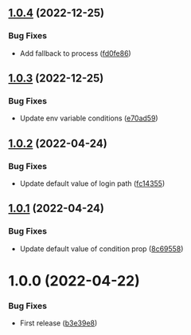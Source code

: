 ## [1.0.4](https://github.com/js-pack/react-auth/compare/v1.0.3...v1.0.4) (2022-12-25)


### Bug Fixes

* Add fallback to process ([fd0fe86](https://github.com/js-pack/react-auth/commit/fd0fe8681550eb61c227fe985857ec2dadfa21ee))

## [1.0.3](https://github.com/js-pack/react-auth/compare/v1.0.2...v1.0.3) (2022-12-25)


### Bug Fixes

* Update env variable conditions ([e70ad59](https://github.com/js-pack/react-auth/commit/e70ad596a5dc83864e2870c55fec541455f89260))

## [1.0.2](https://github.com/js-pack/react-auth/compare/v1.0.1...v1.0.2) (2022-04-24)


### Bug Fixes

* Update default value of login path ([fc14355](https://github.com/js-pack/react-auth/commit/fc1435562edf96fcd2ec73913558bf4cebbd6c28))

## [1.0.1](https://github.com/js-pack/react-auth/compare/v1.0.0...v1.0.1) (2022-04-24)


### Bug Fixes

* Update default value of condition prop ([8c69558](https://github.com/js-pack/react-auth/commit/8c69558af37116e14db37300872db0a42fd4a9f6))

# 1.0.0 (2022-04-22)


### Bug Fixes

* First release ([b3e39e8](https://github.com/js-pack/react-auth/commit/b3e39e8b55b9f222a81c732d1fd8aa1ca53388ab))
